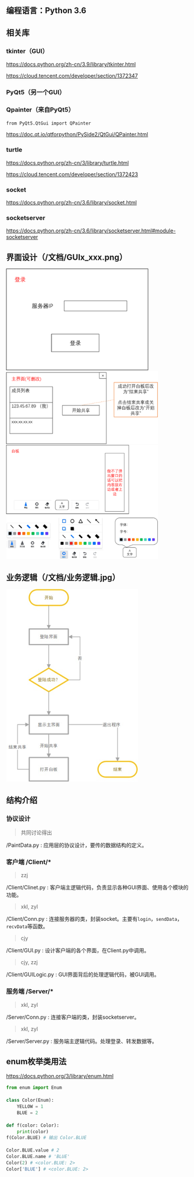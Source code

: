 ## 编程语言：Python 3.6

## 相关库

### tkinter（GUI）

https://docs.python.org/zh-cn/3.9/library/tkinter.html

https://cloud.tencent.com/developer/section/1372347

### PyQt5（另一个GUI）



### Qpainter（来自PyQt5）

`from PyQt5.QtGui import QPainter`

https://doc.qt.io/qtforpython/PySide2/QtGui/QPainter.html

### turtle 

https://docs.python.org/zh-cn/3/library/turtle.html

https://cloud.tencent.com/developer/section/1372423

### socket

https://docs.python.org/zh-cn/3.6/library/socket.html

### socketserver

https://docs.python.org/zh-cn/3.6/library/socketserver.html#module-socketserver



## 界面设计（/文档/GUIx_xxx.png）

<img src="./文档/GUI_1登录.png" alt="登录" style="zoom: 40%;" />
<img src="./文档/GUI_2主界面.png" alt="主界面" style="zoom:40%;" />
<img src="./文档/GUI_3白板.png" alt="白板" style="zoom: 40%;" />

## 业务逻辑（/文档/业务逻辑.jpg）
<img src="./文档/业务逻辑.jpg" alt="业务逻辑" style="zoom:90%;" />

## 结构介绍

### 协议设计
> 共同讨论得出

/PaintData.py : 应用层的协议设计，要传的数据结构的定义。

### 客户端 /Client/*
> zzj

/Client/Clinet.py : 客户端主逻辑代码，负责显示各种GUI界面、使用各个模块的功能。

> xkl, zyl

/Client/Conn.py : 连接服务器的类，封装socket。主要有`login`，`sendData`，`recvData`等函数。

> cjy

/Client/GUI.py : 设计客户端的各个界面，在Client.py中调用。

> cjy, zzj

/Client/GUILogic.py : GUI界面背后的处理逻辑代码，被GUI调用。

### 服务端 /Server/*

> xkl, zyl

/Server/Conn.py : 连接客户端的类，封装socketserver。

> xkl, zyl

/Server/Server.py : 服务端主逻辑代码。处理登录、转发数据等。

## enum枚举类用法
https://docs.python.org/3/library/enum.html
```python
from enum import Enum

class Color(Enum):
    YELLOW = 1
    BLUE = 2

def f(color: Color):
    print(color)
f(Color.BLUE) # 输出 Color.BLUE

Color.BLUE.value # 2
Color.BLUE.name # 'BLUE'
Color(2) # <color.BLUE: 2>
Color['BLUE'] # <color.BLUE: 2>
```
